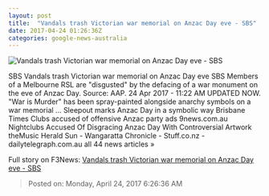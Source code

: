 ```yaml
---
layout: post
title:  "Vandals trash Victorian war memorial on Anzac Day eve - SBS"
date: 2017-04-24 01:26:36Z
categories: google-news-australia
---
```


![Vandals trash Victorian war memorial on Anzac Day eve - SBS](http://www.sbs.com.au/news/sites/sbs.com.au.news/files/cashd.jpg)

SBS Vandals trash Victorian war memorial on Anzac Day eve SBS Members of a Melbourne RSL are "disgusted" by the defacing of a war monument on the eve of Anzac Day. Source: AAP. 24 Apr 2017 - 11:22 AM UPDATED NOW. "War is Murder" has been spray-painted alongside anarchy symbols on a war memorial ... Sleepout marks Anzac Day in a symbolic way Brisbane Times Clubs accused of offensive Anzac party ads 9news.com.au Nightclubs Accused Of Disgracing Anzac Day With Controversial Artwork theMusic Herald Sun - Wangaratta Chronicle - Stuff.co.nz - dailytelegraph.com.au all 44 news articles »


Full story on F3News: [Vandals trash Victorian war memorial on Anzac Day eve - SBS](http://www.f3nws.com/n/sbbdDF)

> Posted on: Monday, April 24, 2017 6:26:36 AM
